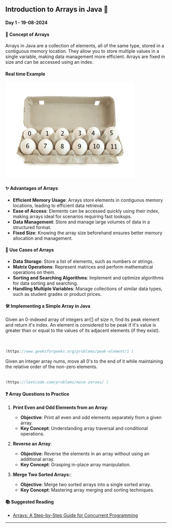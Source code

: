 ## Introduction to Arrays in Java 🚀

#### Day 1 - 19-08-2024

#### **📖 Concept of Arrays**

Arrays in Java are a collection of elements, all of the same type, stored in a contiguous memory location. They allow you to store multiple values in a single variable, making data management more efficient. Arrays are fixed in size and can be accessed using an index.

#### **Real time Example**
![Input](/images/Array.png)


#### **✨ Advantages of Arrays**

- **Efficient Memory Usage**: Arrays store elements in contiguous memory locations, leading to efficient data retrieval.
- **Ease of Access**: Elements can be accessed quickly using their index, making arrays ideal for scenarios requiring fast lookups.
- **Data Management**: Store and manage large volumes of data in a structured format.
- **Fixed Size**: Knowing the array size beforehand ensures better memory allocation and management.

#### **🌟 Use Cases of Arrays**

- **Data Storage**: Store a list of elements, such as numbers or strings.
- **Matrix Operations**:  Represent matrices and perform mathematical operations on them.
- **Sorting and Searching Algorithms**: Implement and optimize algorithms for data sorting and searching.
- **Handling Multiple Variables**: Manage collections of similar data types, such as student grades or product prices.


#### **🛠️ Implementing a Simple Array in Java**

Given an 0-indexed array of integers arr[] of size n, find its peak element and return it's index. An element is considered to be peak if it's value is greater than or equal to the values of its adjacent elements (if they exist).

```java


(https://www.geeksforgeeks.org/problems/peak-element/1 )
```
Given an integer array nums, move all 0's to the end of it while maintaining the relative order of the non-zero elements.
```java

(https://leetcode.com/problems/move-zeroes/ )
```


#### **❓ Array Questions to Practice**

1. **Print Even and Odd Elements from an Array**:

   - **Objective**: Print all even and odd elements separately from a given array.
   - **Key Concept**: Understanding array traversal and conditional operations.

2. **Reverse an Array**:

   - **Objective**: Reverse the elements in an array without using an additional array.
   - **Key Concept**: Grasping in-place array manipulation.

3. **Merge Two Sorted Arrays:**:
   - **Objective**: Merge two sorted arrays into a single sorted array.
   - **Key Concept**: Mastering array merging and sorting techniques.

#### **📚 Suggested Reading**

- [Arrays: A Step-by-Step Guide for Concurrent Programming](https://www.geeksforgeeks.org/array-data-structure-guide/#types-of-array-data-structures )

---
